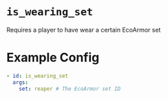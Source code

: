# `is_wearing_set`

Requires a player to have wear a certain EcoArmor set


# Example Config
```yaml
- id: is_wearing_set
  args:
    set: reaper # The EcoArmor set ID
```
